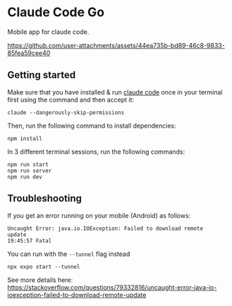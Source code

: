 # Claude Code Go

Mobile app for claude code.

https://github.com/user-attachments/assets/44ea735b-bd89-46c8-9833-85fea59cee40

## Getting started

Make sure that you have installed & run [claude code](https://docs.anthropic.com/en/docs/agents-and-tools/claude-code/overview) once in your terminal first using the command and then accept it:

```
claude --dangerously-skip-permissions
```

Then, run the following command to install dependencies:

```shell
npm install
```

In 3 different terminal sessions, run the following commands:

```shell
npm run start
npm run server
npm run dev
```

## Troubleshooting

If you get an error running on your mobile (Android) as follows:

```
Uncaught Error: java.io.IOException: Failed to download remote
update
19:45:57 Fatal
```

You can run with the `--tunnel` flag instead

```
npx expo start --tunnel
```

See more details here: https://stackoverflow.com/questions/79332816/uncaught-error-java-io-ioexception-failed-to-download-remote-update
